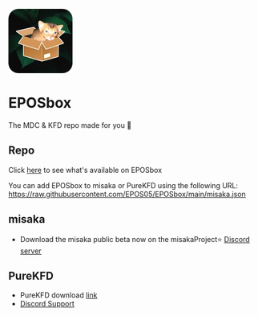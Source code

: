 ![Icon](https://raw.githubusercontent.com/EPOS05/EPOSbox/main/RepoAssets/leafEPOSbox_github.png)
# EPOSbox
The MDC & KFD repo made for you 🍃

## Repo
Click [here](https://lrdsnow.github.io/lrdsnow/purekfd/pkgviewer.html?repourl=https://raw.githubusercontent.com/EPOS05/EPOSbox/main/misaka.json) to see what's available on EPOSbox

You can add EPOSbox to misaka or PureKFD using the following URL: https://raw.githubusercontent.com/EPOS05/EPOSbox/main/misaka.json

## misaka
- Download the misaka public beta now on the misakaProject⭐ [Discord server](https://discord.gg/KSExeZVAGX)

## PureKFD
- PureKFD download [link](https://github.com/Lrdsnow/PureKFD/releases)
- [Discord Support](https://discord.gg/hEua3xmgCp)
